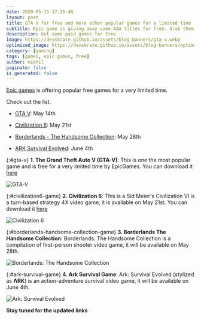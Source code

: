 ```yaml
---
date: 2020-05-15 17:26:40
layout: post
title: GTA V for free and more other popular games for a limited time
subtitle: Epic game is giving away some AAA titles for free. Grab them asap.
description: Get some paid games for free
image: https://devskrate.github.io/assets/blog-banners/gta-v.webp
optimized_image: https://devskrate.github.io/assets/blog-banners/optimized/gta-v.webp
category: [gaming]
tags: [games, epic games, free]
author: nikhil
paginate: false
is_generated: false
---
```


[Epic games](https://www.epicgames.com/store/en-US/) is offering popular free games for a very limited time.

Check out the list.

- [GTA V](#gta-v-game): May 14th

- [Civilization 6](#civilization6-game): May 21st

- [Borderlands - The Handsome Collection](#borderlands-handsome-collection-game): May 28th

- [ARK Survival Evolved](#ark-survival-game): June 4th

{:#gta-v}
**1. The Grand Theft Auto V (GTA-V)**:
This is one the most popular game and is free for a very limited time by EpicGames. You can download it [here](https://www.epicgames.com/store/en-US/product/grand-theft-auto-v/home)

![GTA-V](https://cdn2.unrealengine.com/Diesel%2Fproductv2%2Fgrand-theft-auto-v%2Fhome%2FGTAV_EGS_Artwork_1920x1080_Hero-Carousel_V06-1920x1080-1503e4b1320d5652dd4f57466c8bcb79424b3fc0.webp?h=1080&resize=1&w=1920)

{:#civilization6-game}
**2. Civilization 6**:
This is a Sid Meier's Civilization VI is a turn-based strategy 4X video game, it is available on May 21st.
You can download it [here](https://www.epicgames.com/store/en-US/product/sid-meiers-civilization-vi/home)

![Civilization 6](https://upload.wikimedia.org/wikipedia/en/3/3b/Civilization_VI_cover_art.webp)

{:#borderlands-handsome-collection-game}
**3. Borderlands The Handsome Collection**:
Borderlands: The Handsome Collection is a compilation of first-person shooter video game, it will be available on May 28th.

![Borderlands: The Handsome Collection](https://upload.wikimedia.org/wikipedia/en/d/d8/Borderlands_THC.webp)

{:#ark-survival-game}
**4. Ark Survival Game**:
Ark: Survival Evolved (stylized as **ΛRK**) is an action-adventure survival video game, it will be available on June 4th.

![Ark: Survival Evolved](https://upload.wikimedia.org/wikipedia/en/thumb/2/2b/ArkSurvivalEvolved.webp/330px-ArkSurvivalEvolved.webp)

**Stay tuned for the updated links**

